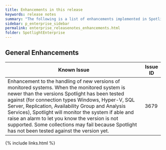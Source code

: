 ```yaml
---
title: Enhancements in this release
keywords: release notes
summary: "The following is a list of enhancements implemented in Spotlight on SQL Server Enterprise 12."
sidebar: p_enterprise_sidebar
permalink: enterprise_releasenotes_enhancements.html
folder: SpotlightEnterprise
---
```


## General Enhancements

Known Issue | Issue ID
------------|---------
Enhancement to the handling of new versions of monitored systems. When the monitored system is newer than the versions Spotlight has been tested against (for connection types Windows, Hyper-V, SQL Server, Replication, Availability Group and Analysis Services), Spotlight will monitor the system if able and raise an alarm to let you know the version is not supported. Some collections may fail because Spotlight has not been tested against the version yet. | 3679



{% include links.html %}
